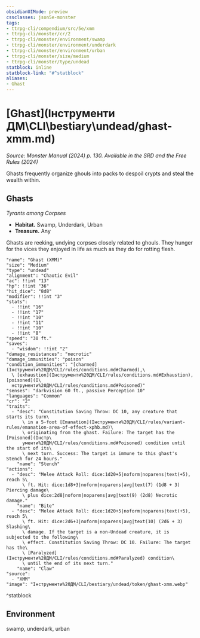 ```yaml
---
obsidianUIMode: preview
cssclasses: json5e-monster
tags:
- ttrpg-cli/compendium/src/5e/xmm
- ttrpg-cli/monster/cr/2
- ttrpg-cli/monster/environment/swamp
- ttrpg-cli/monster/environment/underdark
- ttrpg-cli/monster/environment/urban
- ttrpg-cli/monster/size/medium
- ttrpg-cli/monster/type/undead
statblock: inline
statblock-link: "#^statblock"
aliases:
- Ghast
---
```

# [Ghast](Інструменти ДМ\CLI\bestiary\undead/ghast-xmm.md)
*Source: Monster Manual (2024) p. 130. Available in the <span title='Systems Reference Document (5.2)'>SRD</span> and the Free Rules (2024)*  

Ghasts frequently organize ghouls into packs to despoil crypts and steal the wealth within.

## Ghasts

*Tyrants among Corpses*

- **Habitat.** Swamp, Underdark, Urban  
- **Treasure.** Any  

Ghasts are reeking, undying corpses closely related to ghouls. They hunger for the vices they enjoyed in life as much as they do for rotting flesh.

```statblock
"name": "Ghast (XMM)"
"size": "Medium"
"type": "undead"
"alignment": "Chaotic Evil"
"ac": !!int "13"
"hp": !!int "36"
"hit_dice": "8d8"
"modifier": !!int "3"
"stats":
  - !!int "16"
  - !!int "17"
  - !!int "10"
  - !!int "11"
  - !!int "10"
  - !!int "8"
"speed": "30 ft."
"saves":
  - "wisdom": !!int "2"
"damage_resistances": "necrotic"
"damage_immunities": "poison"
"condition_immunities": "[charmed](Інструменти%20ДМ/CLI/rules/conditions.md#Charmed),\
  \ [exhaustion](Інструменти%20ДМ/CLI/rules/conditions.md#Exhaustion), [poisoned](І\
  нструменти%20ДМ/CLI/rules/conditions.md#Poisoned)"
"senses": "darkvision 60 ft., passive Perception 10"
"languages": "Common"
"cr": "2"
"traits":
  - "desc": "Constitution Saving Throw: DC 10, any creature that starts its turn\
      \ in a 5-foot [Emanation](Інструменти%20ДМ/CLI/rules/variant-rules/emanation-area-of-effect-xphb.md)\
      \ originating from the ghast. Failure: The target has the [Poisoned](Інстр\
      ументи%20ДМ/CLI/rules/conditions.md#Poisoned) condition until the start of its\
      \ next turn. Success: The target is immune to this ghast's Stench for 24 hours."
    "name": "Stench"
"actions":
  - "desc": "Melee Attack Roll: dice:1d20+5|noform|noparens|text(+5), reach 5\
      \ ft. Hit: dice:1d8+3|noform|noparens|avg|text(7) (1d8 + 3) Piercing damage\
      \ plus dice:2d8|noform|noparens|avg|text(9) (2d8) Necrotic damage."
    "name": "Bite"
  - "desc": "Melee Attack Roll: dice:1d20+5|noform|noparens|text(+5), reach 5\
      \ ft. Hit: dice:2d6+3|noform|noparens|avg|text(10) (2d6 + 3) Slashing\
      \ damage. If the target is a non-Undead creature, it is subjected to the following\
      \ effect. Constitution Saving Throw: DC 10. Failure: The target has the\
      \ [Paralyzed](Інструменти%20ДМ/CLI/rules/conditions.md#Paralyzed) condition\
      \ until the end of its next turn."
    "name": "Claw"
"source":
  - "XMM"
"image": "Інструменти%20ДМ/CLI/bestiary/undead/token/ghast-xmm.webp"
```
^statblock

## Environment

swamp, underdark, urban
